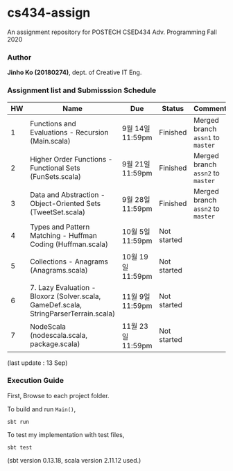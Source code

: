 # cs434-assign
An assignment repository for POSTECH CSED434 Adv. Programming Fall 2020

### Author
**Jinho Ko (20180274)**, dept. of Creative IT Eng. 

### Assignment list and Submisssion Schedule
| HW | Name                                                                                  | Due               | Status      | Comment |
|----|---------------------------------------------------------------------------------------|-------------------|-------------|---------|
| 1  | Functions and Evaluations - Recursion (Main.scala)                                    | 9월 14일 11:59pm  | Finished | Merged branch `assn1` to `master`        |
| 2  | Higher Order Functions - Functional Sets (FunSets.scala)                              | 9월 21일 11:59pm  | Finished | Merged branch `assn2` to `master`        |
| 3  | Data and Abstraction - Object-Oriented Sets (TweetSet.scala)                          | 9월 28일 11:59pm  | Finished | Merged branch `assn2` to `master`        |
| 4  | Types and Pattern Matching - Huffman Coding (Huffman.scala)                           | 10월 5일 11:59pm  | Not started |         |
| 5  | Collections - Anagrams (Anagrams.scala)                                               | 10월 19일 11:59pm | Not started |         |
| 6  | 7. Lazy Evaluation - Bloxorz (Solver.scala, GameDef.scala, StringParserTerrain.scala) | 11월 9일 11:59pm  | Not started |         |
| 7  | NodeScala (nodescala.scala, package.scala)                                            | 11월 23일 11:59pm | Not started |         |

(last update : 13 Sep)

### Execution Guide

First, Browse to each project folder.

To build and run `Main()`,
```
sbt run
```
To test my implementation with test files,
```
sbt test
```
(sbt version 0.13.18, scala version 2.11.12 used.)
